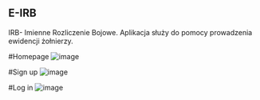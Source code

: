 ## E-IRB 
IRB- Imienne Rozliczenie Bojowe. Aplikacja służy do pomocy prowadzenia ewidencji żołnierzy.

#Homepage
![image](https://github.com/user-attachments/assets/fd904549-a3a1-4e34-910d-0c6ffaa46f63)

#Sign up
![image](https://github.com/user-attachments/assets/40614a3f-9858-4289-8fc2-9344f11c57b6)

#Log in
![image](https://github.com/user-attachments/assets/bc8956d5-9a4a-4676-83b9-9fb257fdf582)




